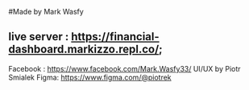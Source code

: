 #Made by Mark Wasfy

## live server : https://financial-dashboard.markizzo.repl.co/;

Facebook : https://www.facebook.com/Mark.Wasfy33/
UI/UX by Piotr Smialek
Figma: https://www.figma.com/@piotrek
